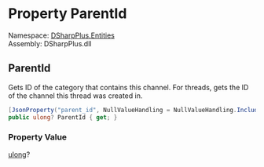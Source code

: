 # Property ParentId

Namespace: [DSharpPlus.Entities](DSharpPlus.Entities.md)  
Assembly: DSharpPlus.dll

## <a id="DSharpPlus_Entities_DiscordPartialChannel_ParentId"></a>ParentId

Gets ID of the category that contains this channel. For threads, gets the ID of the channel this thread was created in.

```csharp
[JsonProperty("parent_id", NullValueHandling = NullValueHandling.Include)]
public ulong? ParentId { get; }
```

### Property Value

[ulong](https://learn.microsoft.com/dotnet/api/system.uint64)?

